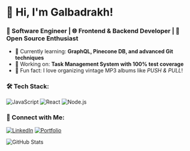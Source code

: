 # 👋 Hi, I'm Galbadrakh!
### 🚀 Software Engineer | 🌐 Frontend & Backend Developer | 🎨 Open Source Enthusiast

- 🌱 Currently learning: **GraphQL, Pinecone DB, and advanced Git techniques**
- 💼 Working on: **Task Management System with 100% test coverage**
- 🎵 Fun fact: I love organizing vintage MP3 albums like *PUSH & PULL*!

### 🛠️ Tech Stack:
![JavaScript](https://img.shields.io/badge/JavaScript-F7DF1E?style=flat&logo=javascript&logoColor=black)
![React](https://img.shields.io/badge/React-20232A?style=flat&logo=react&logoColor=61DAFB)
![Node.js](https://img.shields.io/badge/Node.js-339933?style=flat&logo=node.js&logoColor=white)

### 🔗 Connect with Me:
[![LinkedIn](https://img.shields.io/badge/LinkedIn-blue?style=flat&logo=linkedin)](https://linkedin.com/in/yourprofile)
[![Portfolio](https://img.shields.io/badge/Portfolio-121212?style=flat&logo=github)](https://yourportfolio.com)

![GitHub Stats](https://github-readme-stats.vercel.app/api?username=galbadrakh&show_icons=true&theme=radical)

